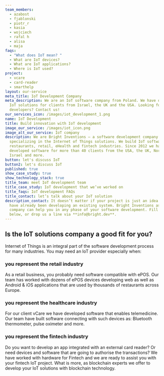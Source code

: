 ```yaml
---
team_members:
  - azabost
  - fjablonski
  - piotr_r
  - kasia
  - wojciech
  - rafal h
  - alisa
  - maja
faqs:
  - "What does IoT mean? "
  - What are IoT devices?
  - What are IoT applications?
  - Where is IoT used?
project:
  - vcare
  - card-reader
  - smarthelp
layout: our-service
meta_title: IoT Development Company
meta_description: We are an IoT software company from Poland. We have developed
  IoT solutions for clients from Israel, the UK and the USA. Looking for IoT
  developers? Contact us!
our_services_icon: /images/iot_development_1.png
name: IoT Development
title: Build innovation with IoT development
image_our_service: /images/iot_icon.png
image_alt_our_service: IoT company
description: We are Bright Inventions – a software development company
  specializing in the Internet of Things solutions. We build IoT software for
  restaurants, retail, eHealth and fintech industries. Since 2012 we have
  developed software for more than 40 clients from the USA, the UK, Norway,
  Israel and more.
button: let's discuss IoT
button2: let's discuss IoT
published: true
show_case_study: true
show_technology_stack: true
title_team: meet IoT development team
title_case_study: IoT development that we’ve worked on
title_faqs: IoT development FAQs
title_contact: let’s talk about your IoT solution
description_contact: It doesn’t matter if your project is just an idea or you
  have already been developing an existing system. Bright Inventions as an IoT
  company can help you in any phase of your software development. Fill the form
  below, or drop us a line via **info@bright.dev**.
---
```

## Is the IoT solutions company a good fit for you?

Internet of Things is an integral part of the software development process for many industries. You may need an IoT provider especially when:

### you represent the retail industry

As a retail business, you probably need software compatible with ePOS. Our team has worked with dozens of ePOS devices developing web as well as  Android & iOS applications that are used by thousands of restaurants across Europe.

### you represent the healthcare industry

For our client vCare we have developed software that enables telemedicine. Our team have built software connecting with such devices as: Bluetooth thermometer, pulse oximeter and more.

### you represent the fintech industry

Do you want to develop an app integrated with an external card reader? Or need devices and software that are going to authorise the transactions? We have worked with hardware for Fintech and we are ready to assist you with your fintech IoT project. What is more, as blockchain experts we offer to develop your IoT solutions with blockchain technology.